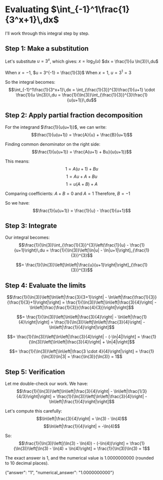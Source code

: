 # Evaluating $\int_{-1}^1\frac{1}{3^x+1}\,dx$

I'll work through this integral step by step.

## Step 1: Make a substitution
Let's substitute $u = 3^x$, which gives:
$x = \log_3(u)$
$dx = \frac{1}{u \ln(3)}\,du$

When $x = -1$, $u = 3^{-1} = \frac{1}{3}$
When $x = 1$, $u = 3^1 = 3$

So the integral becomes:
$$\int_{-1}^1\frac{1}{3^x+1}\,dx = \int_{\frac{1}{3}}^{3}\frac{1}{u+1} \cdot \frac{1}{u \ln(3)}\,du = \frac{1}{\ln(3)}\int_{\frac{1}{3}}^{3}\frac{1}{u(u+1)}\,du$$

## Step 2: Apply partial fraction decomposition
For the integrand $\frac{1}{u(u+1)}$, we can write:
$$\frac{1}{u(u+1)} = \frac{A}{u} + \frac{B}{u+1}$$

Finding common denominator on the right side:
$$\frac{1}{u(u+1)} = \frac{A(u+1) + Bu}{u(u+1)}$$

This means:
$$1 = A(u+1) + Bu$$
$$1 = Au + A + Bu$$
$$1 = u(A+B) + A$$

Comparing coefficients:
$A + B = 0$ and $A = 1$
Therefore, $B = -1$

So we have:
$$\frac{1}{u(u+1)} = \frac{1}{u} - \frac{1}{u+1}$$

## Step 3: Integrate
Our integral becomes:
$$\frac{1}{\ln(3)}\int_{\frac{1}{3}}^{3}\left(\frac{1}{u} - \frac{1}{u+1}\right)\,du = \frac{1}{\ln(3)}\left[\ln|u| - \ln|u+1|\right]_{\frac{1}{3}}^{3}$$

$$= \frac{1}{\ln(3)}\left[\ln\left|\frac{u}{u+1}\right|\right]_{\frac{1}{3}}^{3}$$

## Step 4: Evaluate the limits
$$\frac{1}{\ln(3)}\left[\ln\left|\frac{3}{3+1}\right| - \ln\left|\frac{\frac{1}{3}}{\frac{1}{3}+1}\right|\right] = \frac{1}{\ln(3)}\left[\ln\left|\frac{3}{4}\right| - \ln\left|\frac{\frac{1}{3}}{\frac{4}{3}}\right|\right]$$

$$= \frac{1}{\ln(3)}\left[\ln\left|\frac{3}{4}\right| - \ln\left|\frac{1}{4}\right|\right] = \frac{1}{\ln(3)}\left[\ln\left|\frac{3}{4}\right| - \ln\left|\frac{1}{4}\right|\right]$$

$$= \frac{1}{\ln(3)}\left[\ln\left|\frac{3}{4}\right| - (-\ln|4|)\right] = \frac{1}{\ln(3)}\left[\ln\left|\frac{3}{4}\right| + \ln|4|\right]$$

$$= \frac{1}{\ln(3)}\left[\ln\left|\frac{3 \cdot 4}{4}\right|\right] = \frac{1}{\ln(3)}\ln|3| = \frac{\ln(3)}{\ln(3)} = 1$$

## Step 5: Verification
Let me double-check our work. We have:
$$\frac{1}{\ln(3)}\left[\ln\left|\frac{3}{4}\right| - \ln\left|\frac{1/3}{4/3}\right|\right] = \frac{1}{\ln(3)}\left[\ln\left|\frac{3}{4}\right| - \ln\left|\frac{1}{4}\right|\right]$$

Let's compute this carefully:
$$\ln\left|\frac{3}{4}\right| = \ln(3) - \ln(4)$$
$$\ln\left|\frac{1}{4}\right| = -\ln(4)$$

So:
$$\frac{1}{\ln(3)}\left[(\ln(3) - \ln(4)) - (-\ln(4))\right] = \frac{1}{\ln(3)}\left[\ln(3) - \ln(4) + \ln(4)\right] = \frac{1}{\ln(3)}\ln(3) = 1$$

The exact answer is 1, and the numerical value is 1.0000000000 (rounded to 10 decimal places).

{"answer": "1", "numerical_answer": "1.0000000000"}